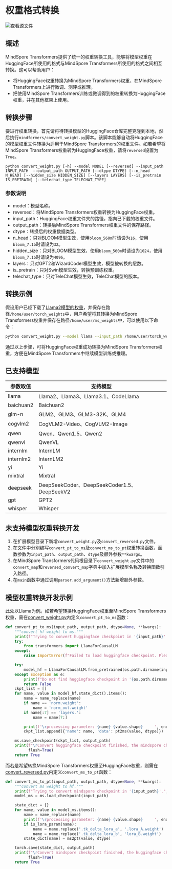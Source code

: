 # 权重格式转换

[![查看源文件](https://mindspore-website.obs.cn-north-4.myhuaweicloud.com/website-images/master/resource/_static/logo_source.svg)](https://gitee.com/mindspore/docs/blob/master/docs/mindformers/docs/source_zh_cn/function/weight_conversion.md)

## 概述

MindSpore Transformers提供了统一的权重转换工具，能够将模型权重在HuggingFace所使用的格式与MindSpore Transformers所使用的格式之间相互转换。这可以帮助用户：

- 将HuggingFace权重转换为MindSpore Transformers权重，在MindSpore Transformers上进行微调、测评或推理。
- 把使用MindSpore Transformers训练或微调得到的权重转换为HuggingFace权重，并在其他框架上使用。

## 转换步骤

要进行权重转换，首先请将待转换模型的HuggingFace仓库完整克隆到本地，然后执行`mindformers/convert_weight.py`脚本。该脚本能够自动将HuggingFace的模型权重文件转换为适用于MindSpore Transformers的权重文件。如若希望将MindSpore Transformers权重转为HuggingFace权重，请将`reversed`设置为`True`。

```shell
python convert_weight.py [-h] --model MODEL [--reversed] --input_path INPUT_PATH  --output_path OUTPUT_PATH [--dtype DTYPE] [--n_head N_HEAD] [--hidden_size HIDDEN_SIZE] [--layers LAYERS] [--is_pretrain IS_PRETRAIN] [--telechat_type TELECHAT_TYPE]
```

### 参数说明

- model：模型名称。
- reversed：将MindSpore Transformers权重转换为HuggingFace权重。
- input_path：HuggingFace权重文件夹的路径，指向已下载的权重文件。
- output_path：转换后MindSpore Transformers权重文件的保存路径。
- dtype：转换后的权重数据类型。
- n_head：只对BLOOM模型生效，使用`bloom_560m`时请设为`16`，使用`bloom_7.1b`时请设为`32`。
- hidden_size：只对BLOOM模型生效，使用`bloom_560m`时请设为`1024`，使用`bloom_7.1b`时请设为`4096`。
- layers：只对GPT2和WizardCoder模型生效，模型被转换的层数。
- is_pretrain：只对Swin模型生效，转换预训练权重。
- telechat_type：只对TeleChat模型生效，TeleChat模型的版本。

## 转换示例

假设用户已经下载了[Llama2模型的权重](https://gitee.com/mindspore/mindformers/blob/dev/docs/model_cards/llama2.md#%E6%A8%A1%E5%9E%8B%E6%9D%83%E9%87%8D%E4%B8%8B%E8%BD%BD)，并保存在路径`/home/user/torch_weights`中，用户希望将其转换为MindSpore Transformers权重并保存在路径`/home/user/ms_weights`中，可以使用以下命令：

```bash
python convert_weight.py --model llama --input_path /home/user/torch_weights --output_path /home/user/ms_weights/llama.ckpt
```

通过以上步骤，可将HuggingFace权重成功转换为MindSpore Transformers权重，方便在MindSpore Transformers中继续模型训练或推理。

## 已支持模型

| 参数取值      | 支持模型                                      |
|-----------|-------------------------------------------|
| llama     | Llama2、Llama3、Llama3.1、CodeLlama          |
| baichuan2 | Baichuan2                                 |
| glm-n     | GLM2、GLM3、GLM3-32K、GLM4                   |
| cogvlm2   | CogVLM2-Video、CogVLM2-Image               |
| qwen      | Qwen、Qwen1.5、Qwen2                        |
| qwenvl    | QwenVL                                    |
| internlm  | InternLM                                  |
| internlm2 | InternLM2                                 |
| yi        | Yi                                        |
| mixtral   | Mixtral                                   |
| deepseek  | DeepSeekCoder、DeepSeekCoder1.5、DeepSeekV2 |
| gpt       | GPT2                                      |
| whisper   | Whisper                                   |

## 未支持模型权重转换开发

1. 在扩展模型目录下新增`convert_weight.py`及`convert_reversed.py`文件。
2. 在文件中分别编写`convert_pt_to_ms`及`convert_ms_to_pt`权重转换函数，函数参数为`input_path`、`output_path`、`dtype`及额外参数`**kwargs`。
3. 在MindSpore Transformers代码根目录下`convert_weight.py`文件中的`convert_map`和`reversed_convert_map`字典中加入扩展模型名称及转换函数引入路径。
4. 在`main`函数中通过调用`parser.add_argument()`方法新增额外参数。

## 模型权重转换开发示例

此处以Llama为例。如若希望转换HuggingFace权重至MindSpore Transformers权重，需在[convert_weight.py](https://gitee.com/mindspore/mindformers/blob/dev/mindformers/models/llama/convert_weight.py)内定义`convert_pt_to_ms`函数：

```python
def convert_pt_to_ms(input_path, output_path, dtype=None, **kwargs):
    """convert hf weight to ms."""
    print(f"Trying to convert huggingface checkpoint in '{input_path}'.", flush=True)
    try:
        from transformers import LlamaForCausalLM
    except:
        raise ImportError(f"Failed to load huggingface checkpoint. Please make sure transformers is available.")

    try:
        model_hf = LlamaForCausalLM.from_pretrained(os.path.dirname(input_path))
    except Exception as e:
        print(f"Do not find huggingface checkpoint in '{os.path.dirname(input_path)}', Error {e.message}.", flush=True)
        return False
    ckpt_list = []
    for name, value in model_hf.state_dict().items():
        name = name_replace(name)
        if name == 'norm.weight':
            name = 'norm_out.weight'
        if name[:7] == 'layers.':
            name = name[7:]

        print(f'\rprocessing parameter: {name} {value.shape}     ', end='', flush=True)
        ckpt_list.append({'name': name, 'data': pt2ms(value, dtype)})

    ms.save_checkpoint(ckpt_list, output_path)
    print(f"\rConvert huggingface checkpoint finished, the mindspore checkpoint is saved in '{output_path}'.",
          flush=True)
    return True
```

而若是希望转换MindSpore Transformers权重至HuggingFace权重，则需在[convert_reversed.py](https://gitee.com/mindspore/mindformers/blob/dev/mindformers/models/llama/convert_reversed.py)内定义`convert_ms_to_pt`函数：

```python
def convert_ms_to_pt(input_path, output_path, dtype=None, **kwargs):
    """convert ms weight to hf."""
    print(f"Trying to convert mindspore checkpoint in '{input_path}'.", flush=True)
    model_ms = ms.load_checkpoint(input_path)

    state_dict = {}
    for name, value in model_ms.items():
        name = name_replace(name)
        print(f'\rprocessing parameter: {name} {value.shape}     ', end='', flush=True)
        if is_lora_param(name):
            name = name.replace('.tk_delta_lora_a', '.lora_A.weight')
            name = name.replace('.tk_delta_lora_b', 'lora_B.weight')
        state_dict[name] = ms2pt(value, dtype)

    torch.save(state_dict, output_path)
    print(f"\rConvert mindspore checkpoint finished, the huggingface checkpoint is saved in '{output_path}'.",
          flush=True)
    return True
```
